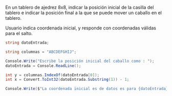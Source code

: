 
En un tablero de ajedrez 8x8, indicar la posición inicial de la casilla del tablero e indicar la posición final a la que se puede mover un caballo en el tablero.

Usuario indica coordenada inicial, y responde con coordenadas válidas para el salto.

```cs
string datoEntrada;

string columnas = "ABCDEFGHIJ";

Console.Write("Escribe la posición inicial del caballo como : ");
datoEntrada = Console.ReadLine();

int y = columnas.IndexOf(datoEntrada[0]);
int x = Convert.ToInt32(datoEntrada.Substring(1)) - 1;

Console.Write($"La coordenada inicial es de datos es para {datoEntrada} es: {x}, {y}");
```

